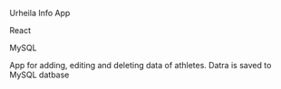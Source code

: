 Urheila Info App

React

MySQL

App for adding, editing and deleting data of athletes.
Datra is saved to MySQL datbase
